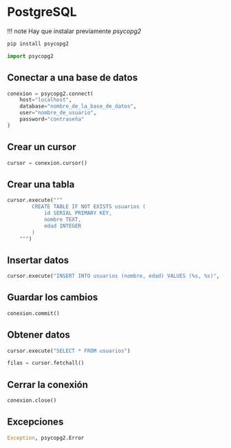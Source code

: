 # PostgreSQL

!!! note
    Hay que instalar previamente _psycopg2_

```sh
pip install psycopg2
```

```python
import psycopg2
```

## Conectar a una base de datos

```python
conexion = psycopg2.connect(
    host="localhost",
    database="nombre_de_la_base_de_datos",
    user="nombre_de_usuario",
    password="contraseña"
)
```

## Crear un cursor

```python
cursor = conexion.cursor()
```

## Crear una tabla

```python
cursor.execute("""
        CREATE TABLE IF NOT EXISTS usuarios (
            id SERIAL PRIMARY KEY,
            nombre TEXT,
            edad INTEGER
        )
    """)
```

## Insertar datos

```python
cursor.execute("INSERT INTO usuarios (nombre, edad) VALUES (%s, %s)", ("Juan", 30))
```

## Guardar los cambios

```python
conexion.commit()
```

## Obtener datos

```python
cursor.execute("SELECT * FROM usuarios")

filas = cursor.fetchall()
```

## Cerrar la conexión

```python
conexion.close()
```

## Excepciones

```python
Exception, psycopg2.Error
```
